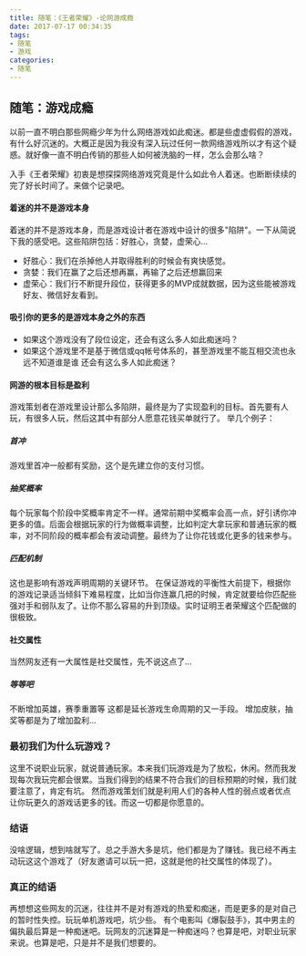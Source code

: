 ```yaml
---
title: 随笔：《王者荣耀》-论网游成瘾
date: 2017-07-17 00:34:35
tags: 
- 随笔 
- 游戏
categories: 
- 随笔 
---
```

## 随笔：游戏成瘾

以前一直不明白那些网瘾少年为什么网络游戏如此痴迷。都是些虚虚假假的游戏，有什么好沉迷的。大概正是因为我没有深入玩过任何一款网络游戏所以才有这个疑惑。就好像一直不明白传销的那些人如何被洗脑的一样，怎么会那么啥？

入手《王者荣耀》初衷是想探探网络游戏究竟是什么如此令人着迷。也断断续续的完了好长时间了。来做个记录吧。

<!-- more -->

#### 着迷的并不是游戏本身
着迷的并不是游戏本身，而是游戏设计者在游戏中设计的很多"陷阱"。一下从简说下我的感受吧。这些陷阱包括：好胜心，贪婪，虚荣心...

* 好胜心：我们在杀掉他人并取得胜利的时候会有爽快感觉。
* 贪婪：我们在赢了之后还想再赢，再输了之后还想赢回来
* 虚荣心：我们行不断提升段位，获得更多的MVP成就数据，因为这些能被游戏好友、微信好友看到。

#### 吸引你的更多的是游戏本身之外的东西

* 如果这个游戏没有了段位设定，还会有这么多人如此痴迷吗？
* 如果这个游戏里不是基于微信或qq帐号体系的，甚至游戏里不能互相交流也永远不知道谁是谁 还会有这么多人如此痴迷？

#### 网游的根本目标是盈利
游戏策划者在游戏里设计那么多陷阱，最终是为了实现盈利的目标。首先要有人玩，有很多人玩，然后这其中有部分人愿意花钱买单就行了。
举几个例子：
##### 首冲
游戏里首冲一般都有奖励，这个是先建立你的支付习惯。
##### 抽奖概率
每个玩家每个阶段中奖概率肯定不一样。通常前期中奖概率会高一点，好引诱你冲更多的值。后面会根据玩家的行为做概率调整，比如判定大拿玩家和普通玩家的概率，对不同阶段的概率都会有波动调整。最终为了让你花钱或化更多的钱来参与。

##### 匹配机制
这也是影响有游戏声明周期的关键环节。
在保证游戏的平衡性大前提下，根据你的游戏记录适当倾斜下难易程度，比如当你连赢几把的时候，肯定就要给你匹配些强对手和弱队友了。让你不那么容易的升到顶级。实时证明王者荣耀这个匹配做的很极致。

#### 社交属性
当然网友还有一大属性是社交属性，先不说这点了...

##### 等等吧
不断增加英雄，赛季重置等 这都是延长游戏生命周期的又一手段。
增加皮肤，抽奖等都是为了增加盈利...


### 最初我们为什么玩游戏？
这里不说职业玩家，就说普通玩家。本来我们玩游戏是为了放松，休闲。然而我发现每次我玩完都会很累。当我们得到的结果不符合我们的目标预期的时候，我们就要注意了，肯定有坑。
然而游戏策划们就是利用人们的各种人性的弱点或者优点让你玩更久的游戏话更多的钱。而这一切都是你愿意的。

### 结语
没啥逻辑，想到啥就写了。总之手游大多是坑，他们都是为了赚钱。我已经不再主动玩这这个游戏了（好友邀请可以玩一把，这就是他的社交属性的体现了）。

### 真正的结语
再想想这些网友的沉迷，往往并不是对有游戏的热爱和痴迷，而是更多的是对自己的暂时性失控。玩玩单机游戏吧，坑少些。
有个电影叫《爆裂鼓手》，其中男主的偏执最后算是一种痴迷吧。玩网友的沉迷算是一种痴迷吗？也算是吧，对职业玩家来说。也算是吧，只是并不是我们想要的。




